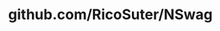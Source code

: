 ---
layout: post
title: github.com/RicoSuter/NSwag
categories: link
tags: [انگلیسی, گیت‌هاب, برنامه‌نویسی]
---